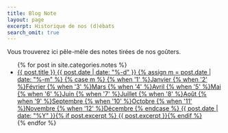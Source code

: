 ```yaml
---
title: Blog Note
layout: page
excerpt: Historique de nos (d)ébats
search_omit: true
---
```


Vous trouverez ici pêle-mêle des notes tirées de nos goûters. 

  <div id="fb-root"></div>
  <script>(function(d, s, id) {
  var js, fjs = d.getElementsByTagName(s)[0];
  if (d.getElementById(id)) return;
  js = d.createElement(s); js.id = id;
  js.src = "//connect.facebook.net/en_US/sdk.js#xfbml=1&version=v2.5&appId=1520782838186548";
  fjs.parentNode.insertBefore(js, fjs);
  }(document, 'script', 'facebook-jssdk'));</script>

<div class="fb-follow" data-href="https://www.facebook.com/lesbricodeurs" data-layout="standard" data-show-faces="true">	</div> 


<ul class="post-list">
{% for post in site.categories.notes %} 
  <li><article><a href="{{ site.url }}{{ post.url }}">{{ post.title }} <span class="entry-date"><time datetime="{{ post.date | date_to_xmlschema }}">{{ post.date | date: "%-d" }} {% assign m = post.date | date: "%-m" %}
{% case m %}
  {% when '1' %}Janvier
  {% when '2' %}Février
  {% when '3' %}Mars
  {% when '4' %}Avril
  {% when '5' %}Mai
  {% when '6' %}Juin
  {% when '7' %}Juillet
  {% when '8' %}Août
  {% when '9' %}Septembre
  {% when '10' %}Octobre
  {% when '11' %}Novembre
  {% when '12' %}Décembre
{% endcase %} {{ post.date | date: "%Y" }}</time></span>{% if post.excerpt %} <span class="excerpt">{{ post.excerpt }}</span>{% endif %}</a></article></li>
{% endfor %}
</ul>